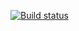 [![Build status](https://ci.appveyor.com/api/projects/status/0nim810716734sfq?svg=true)](https://ci.appveyor.com/project/Valeriya908/aqa-1-2-3)
